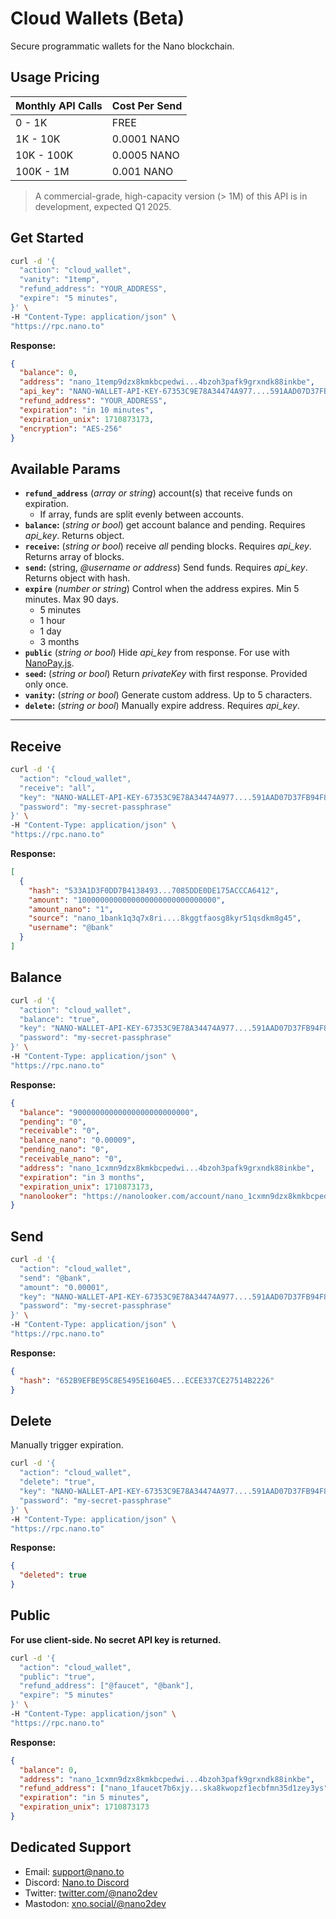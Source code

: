# Cloud Wallets (Beta)

Secure programmatic wallets for the Nano blockchain. 


## Usage Pricing

<table>
    <thead>
        <tr>
            <th>
                Monthly API Calls
            </th>
            <th>
                Cost Per Send
            </th>
        </tr>
    </thead>
    <tbody>
        <tr>
            <td>
                0 - 1K
            </td>
            <td>
                FREE
            </td>
        </tr>
        <tr>
            <td>
                1K - 10K
            </td>
            <td>
                0.0001 NANO
            </td>
        </tr>
        <tr>
            <td>
                10K - 100K
            </td>
            <td>
                0.0005 NANO
            </td>
        </tr>
        <tr>
            <td>
                100K - 1M
            </td>
            <td>
                0.001 NANO
            </td>
        </tr>
    </tbody>
</table>

> A commercial-grade, high-capacity version (> 1M) of this API is in development, expected Q1 2025.

## Get Started

```bash
curl -d '{
  "action": "cloud_wallet",
  "vanity": "1temp",
  "refund_address": "YOUR_ADDRESS",
  "expire": "5 minutes",
}' \
-H "Content-Type: application/json" \
"https://rpc.nano.to"
```

**Response:**

```json
{
  "balance": 0,
  "address": "nano_1temp9dzx8kmkbcpedwi...4bzoh3pafk9grxndk88inkbe",
  "api_key": "NANO-WALLET-API-KEY-67353C9E78A34474A977....591AAD07D37FB94F84C",
  "refund_address": "YOUR_ADDRESS",
  "expiration": "in 10 minutes",
  "expiration_unix": 1710873173,
  "encryption": "AES-256"
}
```

## Available Params

- **```refund_address```** (*array or string*) account(s) that receive funds on expiration. 
   - If array, funds are split evenly between accounts. 
- **```balance```:** (*string or bool*) get account balance and pending. Requires *api_key*. Returns object. 
- **```receive```:** (*string or bool*) receive *all* pending blocks. Requires *api_key*. Returns array of blocks.
- **```send```:** (string, *@username or address*) Send funds. Requires *api_key*. Returns object with hash.
- **```expire```** (*number or string*) Control when the address expires. Min 5 minutes. Max 90 days.
    - 5 minutes
    - 1 hour
    - 1 day
    - 3 months
- **```public```** (*string or bool*) Hide *api_key* from response. For use with [NanoPay.js](https://blog.nano.to/NanoPay).
- **```seed```:** (*string or bool*) Return *privateKey* with first response. Provided only once.
- **```vanity```:** (*string or bool*) Generate custom address. Up to 5 characters.
- **```delete```:** (*string or bool*) Manually expire address. Requires *api_key*.

---

## Receive

```bash
curl -d '{
  "action": "cloud_wallet",
  "receive": "all",
  "key": "NANO-WALLET-API-KEY-67353C9E78A34474A977....591AAD07D37FB94F84C",
  "password": "my-secret-passphrase"
}' \
-H "Content-Type: application/json" \
"https://rpc.nano.to"
```

**Response:**

```json
[
  {
    "hash": "533A1D3F0DD7B4138493...7085DDE0DE175ACCCA6412",
    "amount": "1000000000000000000000000000000",
    "amount_nano": "1",
    "source": "nano_1bank1q3q7x8ri....8kggtfaosg8kyr51qsdkm8g45",
    "username": "@bank"
  }
]
```

## Balance

```bash
curl -d '{
  "action": "cloud_wallet",
  "balance": "true",
  "key": "NANO-WALLET-API-KEY-67353C9E78A34474A977....591AAD07D37FB94F84C",
  "password": "my-secret-passphrase"
}' \
-H "Content-Type: application/json" \
"https://rpc.nano.to"
```

**Response:**

```json
{
  "balance": "90000000000000000000000000",
  "pending": "0",
  "receivable": "0",
  "balance_nano": "0.00009",
  "pending_nano": "0",
  "receivable_nano": "0",
  "address": "nano_1cxmn9dzx8kmkbcpedwi...4bzoh3pafk9grxndk88inkbe",
  "expiration": "in 3 months",
  "expiration_unix": 1710873173,
  "nanolooker": "https://nanolooker.com/account/nano_1cxmn9dzx8kmkbcpedwi...4bzoh3pafk9grxndk88inkbe"
}
```

## Send

```bash
curl -d '{
  "action": "cloud_wallet",
  "send": "@bank",
  "amount": "0.00001",
  "key": "NANO-WALLET-API-KEY-67353C9E78A34474A977....591AAD07D37FB94F84C",
  "password": "my-secret-passphrase"
}' \
-H "Content-Type: application/json" \
"https://rpc.nano.to"
```

**Response:**

```json
{ 
  "hash": "652B9EFBE95C8E5495E1604E5...ECEE337CE27514B2226"
}
```

## Delete

Manually trigger expiration.

```bash
curl -d '{
  "action": "cloud_wallet",
  "delete": "true",
  "key": "NANO-WALLET-API-KEY-67353C9E78A34474A977....591AAD07D37FB94F84C",
  "password": "my-secret-passphrase"
}' \
-H "Content-Type: application/json" \
"https://rpc.nano.to"
```

**Response:**

```json
{ 
  "deleted": true
}
```

## Public

**For use client-side. No secret API key is returned.**

```bash
curl -d '{
  "action": "cloud_wallet",
  "public": "true",
  "refund_address": ["@faucet", "@bank"],
  "expire": "5 minutes"
}' \
-H "Content-Type: application/json" \
"https://rpc.nano.to"
```

**Response:**

```json
{
  "balance": 0,
  "address": "nano_1cxmn9dzx8kmkbcpedwi...4bzoh3pafk9grxndk88inkbe",
  "refund_address": ["nano_1faucet7b6xjy...ska8kwopzf1ecbfmn35d1zey3ys", "nano_1bank7b6xjy...ska8kwopzf1ecbfmn35d1zey3ys"],
  "expiration": "in 5 minutes",
  "expiration_unix": 1710873173
}
```

## Dedicated Support

- Email: support@nano.to
- Discord: [Nano.to Discord](https://discord.gg/DG7UEyp4gX)
- Twitter: [twitter.com/@nano2dev](https://twitter.com/nano2dev)
- Mastodon: [xno.social/@nano2dev](https://xno.social/nano2dev)
